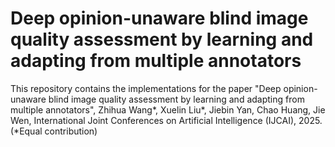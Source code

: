# Deep opinion-unaware blind image quality assessment by learning and adapting from multiple annotators
This repository contains the implementations for the paper "Deep opinion-unaware blind image quality assessment by learning and adapting from multiple annotators", Zhihua Wang*, Xuelin Liu*, Jiebin Yan, Chao Huang, Jie Wen, International Joint Conferences on Artificial Intelligence (IJCAI), 2025. (*Equal contribution)
